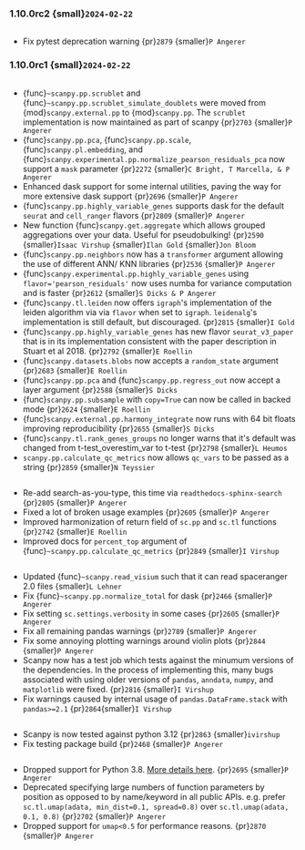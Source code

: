 ### 1.10.0rc2 {small}`2024-02-22`

```{rubric} Bug fixes
```

* Fix pytest deprecation warning {pr}`2879` {smaller}`P Angerer`

### 1.10.0rc1 {small}`2024-02-22`

```{rubric} Features
```

* {func}`~scanpy.pp.scrublet` and {func}`~scanpy.pp.scrublet_simulate_doublets` were moved from {mod}`scanpy.external.pp` to {mod}`scanpy.pp`. The `scrublet` implementation is now maintained as part of scanpy {pr}`2703` {smaller}`P Angerer`
* {func}`scanpy.pp.pca`, {func}`scanpy.pp.scale`, {func}`scanpy.pl.embedding`, and {func}`scanpy.experimental.pp.normalize_pearson_residuals_pca` now support a `mask` parameter {pr}`2272` {smaller}`C Bright, T Marcella, & P Angerer`
* Enhanced dask support for some internal utilities, paving the way for more extensive dask support {pr}`2696` {smaller}`P Angerer`
* {func}`scanpy.pp.highly_variable_genes` supports dask for the default `seurat` and `cell_ranger` flavors {pr}`2809` {smaller}`P Angerer`
* New function {func}`scanpy.get.aggregate` which allows grouped aggregations over your data. Useful for pseudobulking! {pr}`2590` {smaller}`Isaac Virshup` {smaller}`Ilan Gold` {smaller}`Jon Bloom`
* {func}`scanpy.pp.neighbors` now has a `transformer` argument allowing the use of different ANN/ KNN libraries {pr}`2536` {smaller}`P Angerer`
* {func}`scanpy.experimental.pp.highly_variable_genes` using `flavor='pearson_residuals'` now uses numba for variance computation and is faster {pr}`2612` {smaller}`S Dicks & P Angerer`
* {func}`scanpy.tl.leiden` now offers `igraph`'s implementation of the leiden algorithm via  via `flavor` when set to `igraph`. `leidenalg`'s implementation is still default, but discouraged.  {pr}`2815` {smaller}`I Gold`
* {func}`scanpy.pp.highly_variable_genes` has new flavor `seurat_v3_paper` that is in its implementation consistent with the paper description in Stuart et al 2018. {pr}`2792` {smaller}`E Roellin`
* {func}`scanpy.datasets.blobs` now accepts a `random_state` argument {pr}`2683` {smaller}`E Roellin`
* {func}`scanpy.pp.pca` and {func}`scanpy.pp.regress_out` now accept a layer argument {pr}`2588` {smaller}`S Dicks`
* {func}`scanpy.pp.subsample` with `copy=True` can now be called in backed mode {pr}`2624` {smaller}`E Roellin`
* {func}`scanpy.external.pp.harmony_integrate` now runs with 64 bit floats improving reproducibility {pr}`2655` {smaller}`S Dicks`
* {func}`scanpy.tl.rank_genes_groups` no longer warns that it's default was changed from t-test_overestim_var to t-test {pr}`2798` {smaller}`L Heumos`
* `scanpy.pp.calculate_qc_metrics` now allows `qc_vars` to be passed as a string {pr}`2859` {smaller}`N Teyssier`

```{rubric} Docs
```

* Re-add search-as-you-type, this time via `readthedocs-sphinx-search` {pr}`2805` {smaller}`P Angerer`
* Fixed a lot of broken usage examples {pr}`2605` {smaller}`P Angerer`
* Improved harmonization of return field of `sc.pp` and `sc.tl` functions {pr}`2742` {smaller}`E Roellin`
* Improved docs for `percent_top` argument of {func}`~scanpy.pp.calculate_qc_metrics` {pr}`2849` {smaller}`I Virshup`

```{rubric} Bug fixes
```

* Updated {func}`~scanpy.read_visium` such that it can read spaceranger 2.0 files {smaller}`L Lehner`
* Fix {func}`~scanpy.pp.normalize_total` for dask {pr}`2466` {smaller}`P Angerer`
* Fix setting `sc.settings.verbosity` in some cases {pr}`2605` {smaller}`P Angerer`
* Fix all remaining pandas warnings {pr}`2789` {smaller}`P Angerer`
* Fix some annoying plotting warnings around violin plots {pr}`2844` {smaller}`P Angerer`
* Scanpy now has a test job which tests against the minumum versions of the dependencies. In the process of implementing this, many bugs associated with using older versions of `pandas`, `anndata`, `numpy`, and `matplotlib` were fixed. {pr}`2816` {smaller}`I Virshup`
* Fix warnings caused by internal usage of `pandas.DataFrame.stack` with `pandas>=2.1` {pr}`2864`{smaller}`I Virshup`

```{rubric} Development
```

* Scanpy is now tested against python 3.12 {pr}`2863` {smaller}`ivirshup`
* Fix testing package build {pr}`2468` {smaller}`P Angerer`

```{rubric} Deprecations
```

* Dropped support for Python 3.8. [More details here](https://numpy.org/neps/nep-0029-deprecation_policy.html). {pr}`2695` {smaller}`P Angerer`
* Deprecated specifying large numbers of function parameters by position as opposed to by name/keyword in all public APIs.
  e.g. prefer `sc.tl.umap(adata, min_dist=0.1, spread=0.8)` over `sc.tl.umap(adata, 0.1, 0.8)` {pr}`2702` {smaller}`P Angerer`
* Dropped support for `umap<0.5` for performance reasons. {pr}`2870` {smaller}`P Angerer`
